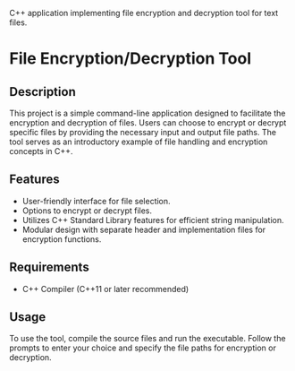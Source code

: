 C++ application implementing file encryption and decryption tool for text files.

# File Encryption/Decryption Tool

## Description

This project is a simple command-line application designed to facilitate the encryption and decryption of files. Users can choose to encrypt or decrypt specific files by providing the necessary input and output file paths. The tool serves as an introductory example of file handling and encryption concepts in C++.

## Features

- User-friendly interface for file selection.
- Options to encrypt or decrypt files.
- Utilizes C++ Standard Library features for efficient string manipulation.
- Modular design with separate header and implementation files for encryption functions.

## Requirements

- C++ Compiler (C++11 or later recommended)

## Usage

To use the tool, compile the source files and run the executable. Follow the prompts to enter your choice and specify the file paths for encryption or decryption.
